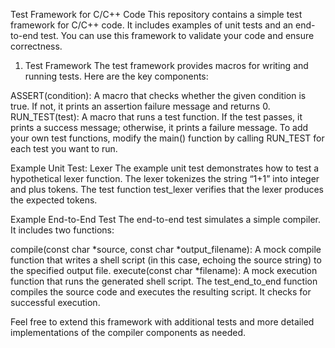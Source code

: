 Test Framework for C/C++ Code
This repository contains a simple test framework for C/C++ code. It includes examples of unit tests and an end-to-end test. You can use this framework to validate your code and ensure correctness.

1. Test Framework
The test framework provides macros for writing and running tests. Here are the key components:

ASSERT(condition): A macro that checks whether the given condition is true. If not, it prints an assertion failure message and returns 0.
RUN_TEST(test): A macro that runs a test function. If the test passes, it prints a success message; otherwise, it prints a failure message.
To add your own test functions, modify the main() function by calling RUN_TEST for each test you want to run.

Example Unit Test: Lexer
The example unit test demonstrates how to test a hypothetical lexer function. The lexer tokenizes the string “1+1” into integer and plus tokens. The test function test_lexer verifies that the lexer produces the expected tokens.

Example End-to-End Test
The end-to-end test simulates a simple compiler. It includes two functions:

compile(const char *source, const char *output_filename): A mock compile function that writes a shell script (in this case, echoing the source string) to the specified output file.
execute(const char *filename): A mock execution function that runs the generated shell script.
The test_end_to_end function compiles the source code and executes the resulting script. It checks for successful execution.

Feel free to extend this framework with additional tests and more detailed implementations of the compiler components as needed.
